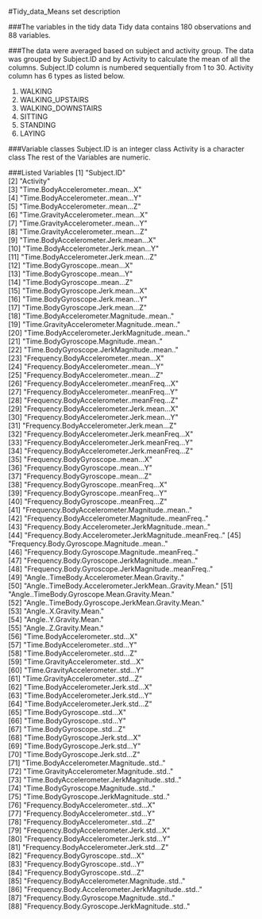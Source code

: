 #Tidy_data_Means set description

###The variables in the tidy data
Tidy data contains 180 observations and 88 variables. 

###The data were averaged based on subject and activity group.
The data was grouped by Subject.ID and by Activity to calculate the mean of all the columns.
Subject.ID column is numbered sequentially from 1 to 30. Activity column has 6 types as listed below.
1.	WALKING
2.	WALKING_UPSTAIRS
3.	WALKING_DOWNSTAIRS
4.	SITTING
5.	STANDING
6.	LAYING

###Variable classes
Subject.ID is an integer class
Activity is a character class
The rest of the Variables are numeric.
 
###Listed Variables
 [1] "Subject.ID"                                            
 [2] "Activity"                                              
 [3] "Time.BodyAccelerometer..mean...X"                      
 [4] "Time.BodyAccelerometer..mean...Y"                      
 [5] "Time.BodyAccelerometer..mean...Z"                      
 [6] "Time.GravityAccelerometer..mean...X"                   
 [7] "Time.GravityAccelerometer..mean...Y"                   
 [8] "Time.GravityAccelerometer..mean...Z"                   
 [9] "Time.BodyAccelerometer.Jerk.mean...X"                  
[10] "Time.BodyAccelerometer.Jerk.mean...Y"                  
[11] "Time.BodyAccelerometer.Jerk.mean...Z"                  
[12] "Time.BodyGyroscope..mean...X"                          
[13] "Time.BodyGyroscope..mean...Y"                          
[14] "Time.BodyGyroscope..mean...Z"                          
[15] "Time.BodyGyroscope.Jerk.mean...X"                      
[16] "Time.BodyGyroscope.Jerk.mean...Y"                      
[17] "Time.BodyGyroscope.Jerk.mean...Z"                      
[18] "Time.BodyAccelerometer.Magnitude..mean.."              
[19] "Time.GravityAccelerometer.Magnitude..mean.."           
[20] "Time.BodyAccelerometer.JerkMagnitude..mean.."          
[21] "Time.BodyGyroscope.Magnitude..mean.."                  
[22] "Time.BodyGyroscope.JerkMagnitude..mean.."              
[23] "Frequency.BodyAccelerometer..mean...X"                 
[24] "Frequency.BodyAccelerometer..mean...Y"                 
[25] "Frequency.BodyAccelerometer..mean...Z"                 
[26] "Frequency.BodyAccelerometer..meanFreq...X"             
[27] "Frequency.BodyAccelerometer..meanFreq...Y"             
[28] "Frequency.BodyAccelerometer..meanFreq...Z"             
[29] "Frequency.BodyAccelerometer.Jerk.mean...X"             
[30] "Frequency.BodyAccelerometer.Jerk.mean...Y"             
[31] "Frequency.BodyAccelerometer.Jerk.mean...Z"             
[32] "Frequency.BodyAccelerometer.Jerk.meanFreq...X"         
[33] "Frequency.BodyAccelerometer.Jerk.meanFreq...Y"         
[34] "Frequency.BodyAccelerometer.Jerk.meanFreq...Z"         
[35] "Frequency.BodyGyroscope..mean...X"                     
[36] "Frequency.BodyGyroscope..mean...Y"                     
[37] "Frequency.BodyGyroscope..mean...Z"                     
[38] "Frequency.BodyGyroscope..meanFreq...X"                 
[39] "Frequency.BodyGyroscope..meanFreq...Y"                 
[40] "Frequency.BodyGyroscope..meanFreq...Z"                 
[41] "Frequency.BodyAccelerometer.Magnitude..mean.."         
[42] "Frequency.BodyAccelerometer.Magnitude..meanFreq.."     
[43] "Frequency.Body.Accelerometer.JerkMagnitude..mean.."    
[44] "Frequency.Body.Accelerometer.JerkMagnitude..meanFreq.."
[45] "Frequency.Body.Gyroscope.Magnitude..mean.."            
[46] "Frequency.Body.Gyroscope.Magnitude..meanFreq.."        
[47] "Frequency.Body.Gyroscope.JerkMagnitude..mean.."        
[48] "Frequency.Body.Gyroscope.JerkMagnitude..meanFreq.."    
[49] "Angle..TimeBody.Accelerometer.Mean.Gravity.."          
[50] "Angle..TimeBody.Accelerometer.JerkMean..Gravity.Mean." 
[51] "Angle..TimeBody.Gyroscope.Mean.Gravity.Mean."          
[52] "Angle..TimeBody.Gyroscope.JerkMean.Gravity.Mean."      
[53] "Angle..X.Gravity.Mean."                                
[54] "Angle..Y.Gravity.Mean."                                
[55] "Angle..Z.Gravity.Mean."                                
[56] "Time.BodyAccelerometer..std...X"                       
[57] "Time.BodyAccelerometer..std...Y"                       
[58] "Time.BodyAccelerometer..std...Z"                       
[59] "Time.GravityAccelerometer..std...X"                    
[60] "Time.GravityAccelerometer..std...Y"                    
[61] "Time.GravityAccelerometer..std...Z"                    
[62] "Time.BodyAccelerometer.Jerk.std...X"                   
[63] "Time.BodyAccelerometer.Jerk.std...Y"                   
[64] "Time.BodyAccelerometer.Jerk.std...Z"                   
[65] "Time.BodyGyroscope..std...X"                           
[66] "Time.BodyGyroscope..std...Y"                           
[67] "Time.BodyGyroscope..std...Z"                           
[68] "Time.BodyGyroscope.Jerk.std...X"                       
[69] "Time.BodyGyroscope.Jerk.std...Y"                       
[70] "Time.BodyGyroscope.Jerk.std...Z"                       
[71] "Time.BodyAccelerometer.Magnitude..std.."               
[72] "Time.GravityAccelerometer.Magnitude..std.."            
[73] "Time.BodyAccelerometer.JerkMagnitude..std.."           
[74] "Time.BodyGyroscope.Magnitude..std.."                   
[75] "Time.BodyGyroscope.JerkMagnitude..std.."               
[76] "Frequency.BodyAccelerometer..std...X"                  
[77] "Frequency.BodyAccelerometer..std...Y"                  
[78] "Frequency.BodyAccelerometer..std...Z"                  
[79] "Frequency.BodyAccelerometer.Jerk.std...X"              
[80] "Frequency.BodyAccelerometer.Jerk.std...Y"              
[81] "Frequency.BodyAccelerometer.Jerk.std...Z"              
[82] "Frequency.BodyGyroscope..std...X"                      
[83] "Frequency.BodyGyroscope..std...Y"                      
[84] "Frequency.BodyGyroscope..std...Z"                      
[85] "Frequency.BodyAccelerometer.Magnitude..std.."          
[86] "Frequency.Body.Accelerometer.JerkMagnitude..std.."     
[87] "Frequency.Body.Gyroscope.Magnitude..std.."             
[88] "Frequency.Body.Gyroscope.JerkMagnitude..std.."

